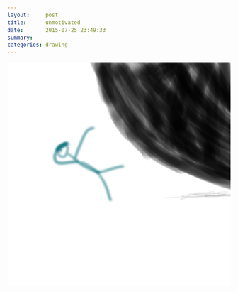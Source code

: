 ```yaml
---
layout:     post
title:      unmotivated
date:       2015-07-25 23:49:33
summary:    
categories: drawing
---
```

![unmotivated](/images/diary/unmotivated.png "There is no comfort zone.")